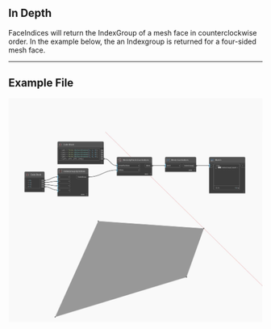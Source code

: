 ## In Depth
FaceIndices will return the IndexGroup of a mesh face in counterclockwise order. In the example below, the an Indexgroup is returned for a four-sided mesh face.
___
## Example File

![FaceIndices](./Autodesk.DesignScript.Geometry.Mesh.FaceIndices_img.jpg)

